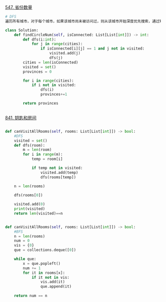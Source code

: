 [547. 省份数量](https://leetcode.cn/problems/number-of-provinces/description/?envType=study-plan-v2&envId=graph-theory)
```python
# DFS
遍历所有城市，对于每个城市，如果该城市尚未被访问过，则从该城市开始深度优先搜索，通过矩阵 isConnected 得到与该城市直接相连的城市有哪些，然后对这些城市继续深度优先搜索，直到同一个连通分量的所有城市都被访问到，即可得到一个省份。遍历完全部城市以后，即可得到连通分量的总数，即省份的总数。

class Solution:
    def findCircleNum(self, isConnected: List[List[int]]) -> int:
        def dfs(i:int):
            for j in range(cities):
                if isConnected[i][j] == 1 and j not in visited:
                    visited.add(j)
                    dfs(j)
        cities = len(isConnected)
        visited = set()
        provinces = 0

        for i in range(cities):
            if i not in visited:
                dfs(i)
                provinces+=1

        return provinces



```
[841. 钥匙和房间](https://leetcode.cn/problems/keys-and-rooms/description/?envType=study-plan-v2&envId=graph-theory)
```python

def canVisitAllRooms(self, rooms: List[List[int]]) -> bool:
    #DFS
    visited = set()
    def dfs(room): 
        m = len(room)
        for i in range(m):
            temp = room[i]

            if temp not in visited: 
                visited.add(temp)
                dfs(rooms[temp])

    n = len(rooms)
    
    dfs(rooms[0])

    visited.add(0)
    print(visited)
    return len(visited)==n
    

def canVisitAllRooms(self, rooms: List[List[int]]) -> bool:
    #BFS
    n = len(rooms)
    num = 0
    vis = {0}
    que = collections.deque([0])

    while que:
        x = que.popleft()
        num += 1
        for it in rooms[x]:
            if it not in vis:
                vis.add(it)
                que.append(it)
    
    return num == n

```
